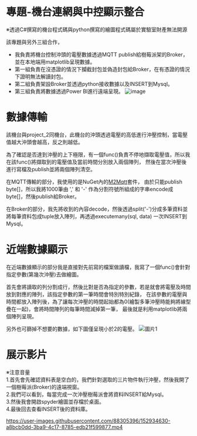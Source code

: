 # 專題-機台連網與中控顯示整合
※透過C#撰寫的機台程式碼與python撰寫的繪圖程式碼屬於實驗室財產無法開源

該專題與另外三組合作，
 * 我負責將機台控制沖頭的電壓數據透過MQTT publish給樹莓派架的Broker，並在本地端用matplotlib呈現數據。
 * 第一組負責在沒憑證的情況下攔截封包並偽造封包給Broker，在有憑證的情況下證明無法解讀封包。
 * 第二組負責架設Broker並透過python接收數據以及INSERT到Mysql。
 * 第三組負責將數據透過Power BI進行遠端呈現。
![image](https://user-images.githubusercontent.com/88305396/152937965-6471c28a-95a7-4bce-9e5d-22051040e11f.png)

# 數據傳輸
該機台與project_2同機台，此機台的沖頭透過電壓的高低進行沖壓控制，當電壓值越大沖頭會越高，反之則越低。
  
為了確認是否達到沖壓的上下極限，有一個func()負責不停地擷取電壓值，所以我在該func()將擷取到的電壓值及當前時間分別放入兩個陣列，
然後在當次沖壓後進行寫檔及publish並將兩個陣列清空。
  
在MQTT傳輸的部分，我使用的是NuGet內的[M2Mqtt](https://www.nuget.org/packages/M2Mqtt/)套件，
由於只能publish byte[]，所以我將1000筆由 ',' 和 '-' 作為分割符號所組成的字串encode成byte[]，然後publish給Broker。
  
在Broker的部分，我先將收到的內容decode，然後透過split('-')分成多筆資料並將每筆資料包成tuple放入陣列，再透過executemany(sql, data)
一次INSERT到Mysql。

# 近端數據顯示
在近端數據顯示的部分我是直接對先前寫的檔案做讀檔，我寫了一個func()會針對指定參數(第幾次沖壓)去做繪圖。  

首先會將讀取的列分割成行，然後比對是否為指定的參數，若是就會將電壓及時間放到對應的陣列，該指定參數的第一筆時間會特別特別紀錄，
在該參數的電壓與時間都放入陣列後，為了讓每次沖壓的時間起始都為0(繪製多筆沖壓時能夠將線型疊在一起)，會將時間陣列的每筆時間減掉第一筆，
最後就是利用matplotlib將兩個陣列呈現。  

另外也可篩掉不想要的數據，如下圖僅呈現小於2的電壓。
![圖片1](https://user-images.githubusercontent.com/88305396/153044901-eaa9560a-3163-47fa-bfbd-ec89ab0da6ae.png)

# 展示影片
※注意音量  
1.首先會先確認資料表是空白的，我們針對選取的三片物件執行沖壓，然後我開了一個樹莓派(Broker)的遠端視窗。  
2.我們可以看到，每當完成一次沖壓樹莓派會將資料INSERT給Mysql。  
3.然後我會開啟spyder繪圖並存檔於桌面。  
4.最後回去查看INSERT後的資料庫。

https://user-images.githubusercontent.com/88305396/152934630-a8bcb0dd-3ba9-4c17-8785-edb21f599877.mp4
